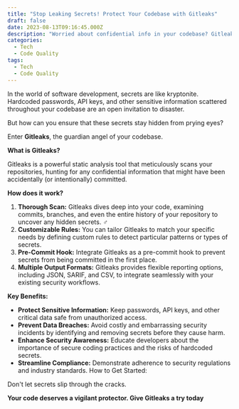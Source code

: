 ```yaml
---
title: "Stop Leaking Secrets! Protect Your Codebase with Gitleaks"
draft: false
date: 2023-08-13T09:16:45.000Z
description: "Worried about confidential info in your codebase? Gitleaks is the secret-slaying static analysis tool you need."
categories:
  - Tech
  - Code Quality
tags:
  - Tech
  - Code Quality
---
```


In the world of software development, secrets are like kryptonite. Hardcoded passwords, API keys, and other sensitive information scattered throughout your codebase are an open invitation to disaster.

But how can you ensure that these secrets stay hidden from prying eyes?

Enter **Gitleaks**, the guardian angel of your codebase.

**What is Gitleaks?**

Gitleaks is a powerful static analysis tool that meticulously scans your repositories, hunting for any confidential information that might have been accidentally (or intentionally) committed.

**How does it work?**

1. **Thorough Scan:**
   Gitleaks dives deep into your code, examining commits, branches, and even the entire history of your repository to uncover any hidden secrets. ️‍♂️
2. **Customizable Rules:** You can tailor Gitleaks to match your specific needs by defining custom rules to detect particular patterns or types of secrets.
3. **Pre-Commit Hook:** Integrate Gitleaks as a pre-commit hook to prevent secrets from being committed in the first place.
4. **Multiple Output Formats:** Gitleaks provides flexible reporting options, including JSON, SARIF, and CSV, to integrate seamlessly with your existing security workflows.

**Key Benefits:**

- **Protect Sensitive Information:** Keep passwords, API keys, and other critical data safe from unauthorized access.
- **Prevent Data Breaches:** Avoid costly and embarrassing security incidents by identifying and removing secrets before they cause harm. ️
- **Enhance Security Awareness:** Educate developers about the importance of secure coding practices and the risks of hardcoded secrets.
- **Streamline Compliance:** Demonstrate adherence to security regulations and industry standards.
  How to Get Started:

Don't let secrets slip through the cracks.

**Your code deserves a vigilant protector. Give Gitleaks a try today**
